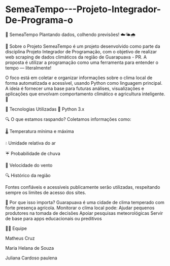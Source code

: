 # SemeaTempo---Projeto-Integrador-De-Programa-o

🌱 SemeaTempo
Plantando dados, colhendo previsões! ☁️🌤️🌧️

📘 Sobre o Projeto
SemeaTempo é um projeto desenvolvido como parte da disciplina Projeto Integrador de Programação, com o objetivo de realizar web scraping de dados climáticos da região de Guarapuava - PR. A proposta é utilizar a programação como uma ferramenta para entender o tempo — literalmente!

O foco está em coletar e organizar informações sobre o clima local de forma automatizada e acessível, usando Python como linguagem principal. A ideia é fornecer uma base para futuras análises, visualizações e aplicações que envolvam comportamento climático e agricultura inteligente. 🌾

🧰 Tecnologias Utilizadas
🐍 Python 3.x

🔍 O que estamos raspando?
Coletamos informações como:

🌡️ Temperatura mínima e máxima

💧 Umidade relativa do ar

☔ Probabilidade de chuva

💨 Velocidade do vento

🔍 Histórico da região

Fontes confiáveis e acessíveis publicamente serão utilizadas, respeitando sempre os limites de acesso dos sites.

🌾 Por que isso importa?
Guarapuava é uma cidade de clima temperado com forte presença agrícola. Monitorar o clima local pode:
Ajudar pequenos produtores na tomada de decisões
Apoiar pesquisas meteorológicas
Servir de base para apps educacionais ou preditivos

👩‍🌾 Equipe

Matheus Cruz 

Maria Helana de Souza

Juliana Cardoso paulena
